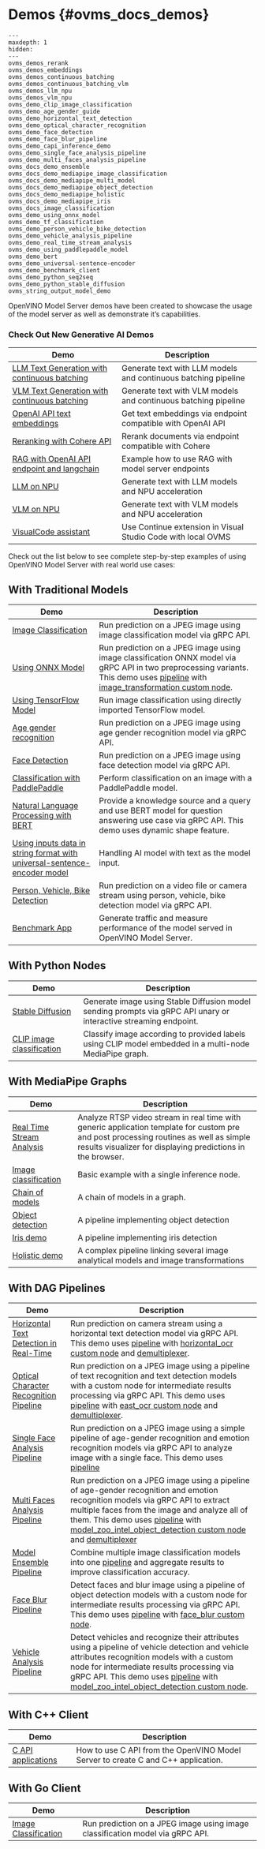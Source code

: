 # Demos {#ovms_docs_demos}

```{toctree}
---
maxdepth: 1
hidden:
---
ovms_demos_rerank
ovms_demos_embeddings
ovms_demos_continuous_batching
ovms_demos_continuous_batching_vlm
ovms_demos_llm_npu
ovms_demos_vlm_npu
ovms_demo_clip_image_classification
ovms_demo_age_gender_guide
ovms_demo_horizontal_text_detection
ovms_demo_optical_character_recognition
ovms_demo_face_detection
ovms_demo_face_blur_pipeline
ovms_demo_capi_inference_demo
ovms_demo_single_face_analysis_pipeline
ovms_demo_multi_faces_analysis_pipeline
ovms_docs_demo_ensemble
ovms_docs_demo_mediapipe_image_classification
ovms_docs_demo_mediapipe_multi_model
ovms_docs_demo_mediapipe_object_detection
ovms_docs_demo_mediapipe_holistic
ovms_docs_demo_mediapipe_iris
ovms_docs_image_classification
ovms_demo_using_onnx_model
ovms_demo_tf_classification
ovms_demo_person_vehicle_bike_detection
ovms_demo_vehicle_analysis_pipeline
ovms_demo_real_time_stream_analysis
ovms_demo_using_paddlepaddle_model
ovms_demo_bert
ovms_demo_universal-sentence-encoder
ovms_demo_benchmark_client
ovms_demo_python_seq2seq
ovms_demo_python_stable_diffusion
ovms_string_output_model_demo

```

OpenVINO Model Server demos have been created to showcase the usage of the model server as well as demonstrate it’s capabilities.
### Check Out New Generative AI Demos
| Demo | Description |
|---|---|
|[LLM Text Generation with continuous batching](continuous_batching/README.md)|Generate text with LLM models and continuous batching pipeline|
|[VLM Text Generation with continuous batching](continuous_batching/vlm/README.md)|Generate text with VLM models and continuous batching pipeline|
|[OpenAI API text embeddings ](embeddings/README.md)|Get text embeddings via endpoint compatible with OpenAI API|
|[Reranking with Cohere API](rerank/README.md)| Rerank documents via endpoint compatible with Cohere|
|[RAG with OpenAI API endpoint and langchain](https://github.com/openvinotoolkit/model_server/blob/main/demos/continuous_batching/rag/rag_demo.ipynb)| Example how to use RAG with model server endpoints|
|[LLM on NPU](./llm_npu/README.md)| Generate text with LLM models and NPU acceleration|
|[VLM on NPU](./vlm_npu/README.md)| Generate text with VLM models and NPU acceleration|
|[VisualCode assistant](./code_completion_copilot/README.md)|Use Continue extension in Visual Studio Code with local OVMS|


Check out the list below to see complete step-by-step examples of using OpenVINO Model Server with real world use cases:

## With Traditional Models
| Demo | Description |
|---|---|
|[Image Classification](image_classification/python/README.md)|Run prediction on a JPEG image using image classification model via gRPC API.|
|[Using ONNX Model](using_onnx_model/python/README.md)|Run prediction on a JPEG image using image classification ONNX model via gRPC API in two preprocessing variants. This demo uses [pipeline](../docs/dag_scheduler.md) with [image_transformation custom node](https://github.com/openvinotoolkit/model_server/tree/releases/2025/1/src/custom_nodes/image_transformation). |
|[Using TensorFlow Model](image_classification_using_tf_model/python/README.md)|Run image classification using directly imported TensorFlow model. |
|[Age gender recognition](age_gender_recognition/python/README.md) | Run prediction on a JPEG image using age gender recognition model via gRPC API.|
|[Face Detection](face_detection/python/README.md)|Run prediction on a JPEG image using face detection model via gRPC API.|
|[Classification with PaddlePaddle](classification_using_paddlepaddle_model/python/README.md)| Perform classification on an image with a PaddlePaddle model. |
|[Natural Language Processing with BERT](bert_question_answering/python/README.md)|Provide a knowledge source and a query and use BERT model for question answering use case via gRPC API. This demo uses dynamic shape feature. |
|[Using inputs data in string format with universal-sentence-encoder model](universal-sentence-encoder/README.md)| Handling AI model with text as the model input. |
|[Person, Vehicle, Bike Detection](person_vehicle_bike_detection/python/README.md)|Run prediction on a video file or camera stream using person, vehicle, bike detection model via gRPC API.|
|[Benchmark App](benchmark/python/README.md)|Generate traffic and measure performance of the model served in OpenVINO Model Server.|

## With Python Nodes
| Demo | Description |
|---|---|
|[Stable Diffusion](python_demos/stable_diffusion/README.md) | Generate image using Stable Diffusion model sending prompts via gRPC API unary or interactive streaming endpoint.|
|[CLIP image classification](python_demos/clip_image_classification/README.md) | Classify image according to provided labels using CLIP model embedded in a multi-node MediaPipe graph.|

## With MediaPipe Graphs
| Demo | Description |
|---|---|
|[Real Time Stream Analysis](real_time_stream_analysis/python/README.md)| Analyze RTSP video stream in real time with generic application template for custom pre and post processing routines as well as simple results visualizer for displaying predictions in the browser. |
|[Image classification](./mediapipe/image_classification/README.md)| Basic example with a single inference node. |
|[Chain of models](./mediapipe/image_classification/README.md)| A chain of models in a graph. |
|[Object detection](./mediapipe/object_detection/README.md)| A pipeline implementing object detection |
|[Iris demo](./mediapipe/object_detection/README.md)| A pipeline implementing iris detection |
|[Holistic demo](./mediapipe/holistic_tracking/README.md)| A complex pipeline linking several image analytical models and image transformations |

## With DAG Pipelines
| Demo | Description |
|---|---|
|[Horizontal Text Detection in Real-Time](horizontal_text_detection/python/README.md) | Run prediction on camera stream using a horizontal text detection model via gRPC API. This demo uses [pipeline](../docs/dag_scheduler.md) with [horizontal_ocr custom node](https://github.com/openvinotoolkit/model_server/tree/releases/2025/1/src/custom_nodes/horizontal_ocr) and [demultiplexer](../docs/demultiplexing.md). |
|[Optical Character Recognition Pipeline](optical_character_recognition/python/README.md) | Run prediction on a JPEG image using a pipeline of text recognition and text detection models with a custom node for intermediate results processing via gRPC API. This demo uses [pipeline](../docs/dag_scheduler.md) with [east_ocr custom node](https://github.com/openvinotoolkit/model_server/tree/releases/2025/1/src/custom_nodes/east_ocr) and [demultiplexer](../docs/demultiplexing.md). |
|[Single Face Analysis Pipeline](single_face_analysis_pipeline/python/README.md)|Run prediction on a JPEG image using a simple pipeline of age-gender recognition and emotion recognition models via gRPC API to analyze image with a single face. This demo uses [pipeline](../docs/dag_scheduler.md) |
|[Multi Faces Analysis Pipeline](multi_faces_analysis_pipeline/python/README.md)|Run prediction on a JPEG image using a pipeline of age-gender recognition and emotion recognition models via gRPC API to extract multiple faces from the image and analyze all of them. This demo uses [pipeline](../docs/dag_scheduler.md) with [model_zoo_intel_object_detection custom node](https://github.com/openvinotoolkit/model_server/tree/releases/2025/1/src/custom_nodes/model_zoo_intel_object_detection) and [demultiplexer](../docs/demultiplexing.md) |
|[Model Ensemble Pipeline](model_ensemble/python/README.md)|Combine multiple image classification models into one [pipeline](../docs/dag_scheduler.md) and aggregate results to improve classification accuracy. |
|[Face Blur Pipeline](face_blur/python/README.md)|Detect faces and blur image using a pipeline of object detection models with a custom node for intermediate results processing via gRPC API. This demo uses [pipeline](../docs/dag_scheduler.md) with [face_blur custom node](https://github.com/openvinotoolkit/model_server/tree/releases/2025/1/src/custom_nodes/face_blur). |
|[Vehicle Analysis Pipeline](vehicle_analysis_pipeline/python/README.md)|Detect vehicles and recognize their attributes using a pipeline of vehicle detection and vehicle attributes recognition models with a custom node for intermediate results processing via gRPC API. This demo uses [pipeline](../docs/dag_scheduler.md) with [model_zoo_intel_object_detection custom node](https://github.com/openvinotoolkit/model_server/tree/releases/2025/1/src/custom_nodes/model_zoo_intel_object_detection). |

## With C++ Client
| Demo | Description |
|---|---|
|[C API applications](c_api_minimal_app/README.md)|How to use C API from the OpenVINO Model Server to create C and C++ application.|

## With Go Client
| Demo | Description |
|---|---|
|[Image Classification](image_classification/go/README.md)|Run prediction on a JPEG image using image classification model via gRPC API.|


